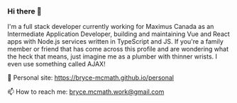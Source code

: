 ### Hi there 👋

I'm a full stack developer currently working for Maximus Canada as an Intermediate Application Developer, building and maintaining Vue and React apps with Node.js services written in TypeScript and JS. If you're a family member or friend that has come across this profile and are wondering what the heck that means, just imagine me as a plumber with thinner wrists. I even use something called AJAX!

🤖 Personal site: https://bryce-mcmath.github.io/personal

📫 How to reach me: bryce.mcmath.work@gmail.com
